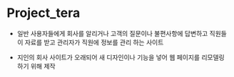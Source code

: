 # Project_tera

+ 일반 사용자들에게 회사를 알리거나 고객의 질문이나 불편사항에 답변하고 직원들이 자료를 받고 관리자가 직원에 정보를 관리 하는 사이트

+ 지인의 회사 사이트가 오래되어 새 디자인이나 기능을 넣어 웹 페이지를 리모델링 하기 위해 제작
